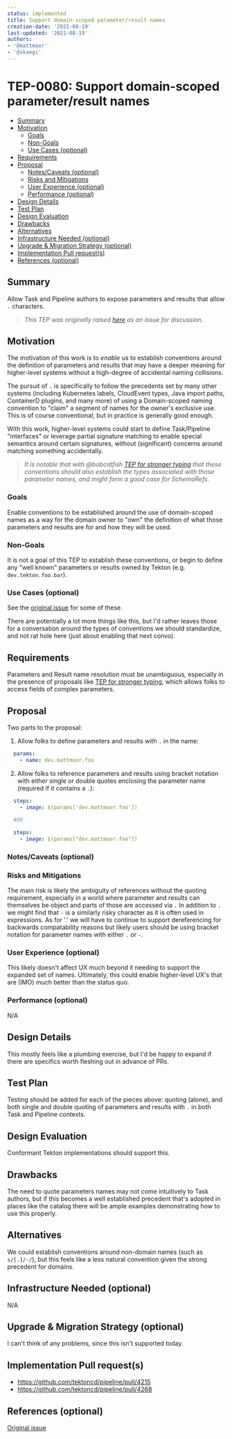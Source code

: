 ```yaml
---
status: implemented
title: Support domain-scoped parameter/result names
creation-date: '2021-08-19'
last-updated: '2021-08-19'
authors:
- '@mattmoor'
- '@skaegi'
---
```


# TEP-0080: Support domain-scoped parameter/result names

<!-- toc -->
- [Summary](#summary)
- [Motivation](#motivation)
  - [Goals](#goals)
  - [Non-Goals](#non-goals)
  - [Use Cases (optional)](#use-cases-optional)
- [Requirements](#requirements)
- [Proposal](#proposal)
  - [Notes/Caveats (optional)](#notescaveats-optional)
  - [Risks and Mitigations](#risks-and-mitigations)
  - [User Experience (optional)](#user-experience-optional)
  - [Performance (optional)](#performance-optional)
- [Design Details](#design-details)
- [Test Plan](#test-plan)
- [Design Evaluation](#design-evaluation)
- [Drawbacks](#drawbacks)
- [Alternatives](#alternatives)
- [Infrastructure Needed (optional)](#infrastructure-needed-optional)
- [Upgrade &amp; Migration Strategy (optional)](#upgrade--migration-strategy-optional)
- [Implementation Pull request(s)](#implementation-pull-request-s)
- [References (optional)](#references-optional)
<!-- /toc -->

## Summary

Allow Task and Pipeline authors to expose parameters and results that allow
`.` characters.

> _This TEP was originally raised [here](https://github.com/tektoncd/pipeline/issues/3590)
as an issue for discussion._

## Motivation

The motivation of this work is to *enable* us to establish conventions around the
definition of parameters and results that may have a deeper meaning for
higher-level systems without a high-degree of accidental naming collisions.

The pursuit of `.` is specifically to follow the precedents set by many other systems
(including Kubernetes labels, CloudEvent types, Java import paths, ContainerD plugins,
and many more) of using a Domain-scoped naming convention to "claim" a segment of
names for the owner's exclusive use.  This is of course conventional, but in practice
is generally good enough.

With this work, higher-level systems could start to define Task/Pipeline "interfaces"
or leverage partial signature matching to enable special semantics around certain
signatures, without (significant) concerns around matching something accidentally.

> _It is notable that with @bobcatfish [TEP for stronger
typing](https://github.com/tektoncd/community/pull/479) that these conventions should
also establish the types associated with those parameter names, and might form a good
case for SchemaRefs._

### Goals

Enable conventions to be established around the use of domain-scoped names as a way
for the domain owner to "own" the definition of what those parameters and results are
for and how they will be used.

### Non-Goals

It is not a goal of this TEP to establish these conventions, or begin to define any
"well known" parameters or results owned by Tekton (e.g. `dev.tekton.foo.bar`).


### Use Cases (optional)

See the [original issue](https://github.com/tektoncd/pipeline/issues/3590) for some
of these.

There are potentially a lot more things like this, but I'd rather leaves those for
a conversation around the types of conventions we should standardize, and not rat hole
here (just about enabling that next convo).

## Requirements

Parameters and Result name resolution must be unambiguous, especially in the presence
of proposals like [TEP for stronger typing](https://github.com/tektoncd/community/pull/479),
which allows folks to access fields of complex parameters.

## Proposal

Two parts to the proposal:

1. Allow folks to define parameters and results with `.` in the name:
```yaml
  params:
    - name: dev.mattmoor.foo
```

2. Allow folks to reference parameters and results using bracket notation with either
single or double quotes enclosing the parameter name
(required if it contains a `.`):
```yaml
  steps:
    - image: $(params['dev.mattmoor.foo'])
  
  #OR

  steps:
    - image: $(params["dev.mattmoor.foo"])
```

### Notes/Caveats (optional)

### Risks and Mitigations

The main risk is likely the ambiguity of references without the quoting requirement,
especially in a world where parameter and results can themselves be object and parts
of those are accessed via `.` In addition to `.` we might find that `-` is a similarly
risky character as it is often used in expressions. As for '.' we will have to continue
to support dereferencing for backwards compatability reasons but likely users should
be using bracket notation for parameter names with either `.` or `-`.

### User Experience (optional)

This likely doesn't affect UX much beyond it needing to support the expanded set
of names.  Ultimately, this could enable higher-level UX's that are (IMO) much
better than the status quo.

### Performance (optional)

N/A

## Design Details

This mostly feels like a plumbing exercise, but I'd be happy to expand if there are
specifics worth fleshing out in advance of PRs.

## Test Plan

Testing should be added for each of the pieces above: quoting (alone), and both single
and double quoting of parameters and results with `.` in both Task and Pipeline contexts.

## Design Evaluation

Conformant Tekton implementations should support this.

## Drawbacks

The need to quote parameters names may not come intuitively to Task authors, but
if this becomes a well established precedent that's adopted in places like the
catalog there will be ample examples demonstrating how to use this properly.

## Alternatives

We could establish conventions around non-domain names (such as `s/[.]/-/`), but this
feels like a less natural convention given the strong precedent for domains.

## Infrastructure Needed (optional)

N/A

## Upgrade & Migration Strategy (optional)

I can't think of any problems, since this isn't supported today.

## Implementation Pull request(s)

* https://github.com/tektoncd/pipeline/pull/4215
* https://github.com/tektoncd/pipeline/pull/4268

## References (optional)

[Original issue](https://github.com/tektoncd/pipeline/issues/3590)